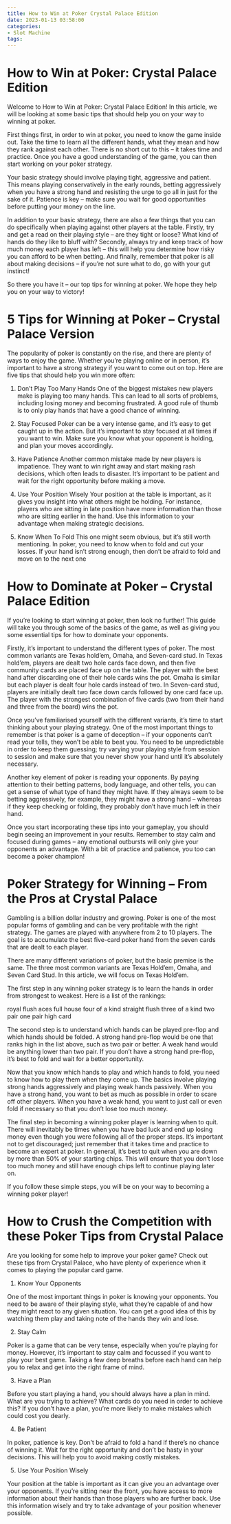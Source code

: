 ```yaml
---
title: How to Win at Poker Crystal Palace Edition 
date: 2023-01-13 03:58:00
categories:
- Slot Machine
tags:
---
```



#  How to Win at Poker: Crystal Palace Edition 

Welcome to How to Win at Poker: Crystal Palace Edition! In this article, we will be looking at some basic tips that should help you on your way to winning at poker.

First things first, in order to win at poker, you need to know the game inside out. Take the time to learn all the different hands, what they mean and how they rank against each other. There is no short cut to this – it takes time and practice. Once you have a good understanding of the game, you can then start working on your poker strategy.

Your basic strategy should involve playing tight, aggressive and patient. This means playing conservatively in the early rounds, betting aggressively when you have a strong hand and resisting the urge to go all in just for the sake of it. Patience is key – make sure you wait for good opportunities before putting your money on the line.

In addition to your basic strategy, there are also a few things that you can do specifically when playing against other players at the table. Firstly, try and get a read on their playing style – are they tight or loose? What kind of hands do they like to bluff with? Secondly, always try and keep track of how much money each player has left – this will help you determine how risky you can afford to be when betting. And finally, remember that poker is all about making decisions – if you’re not sure what to do, go with your gut instinct!

So there you have it – our top tips for winning at poker. We hope they help you on your way to victory!

#  5 Tips for Winning at Poker – Crystal Palace Version 

The popularity of poker is constantly on the rise, and there are plenty of ways to enjoy the game. Whether you’re playing online or in person, it’s important to have a strong strategy if you want to come out on top. Here are five tips that should help you win more often:

1. Don’t Play Too Many Hands
One of the biggest mistakes new players make is playing too many hands. This can lead to all sorts of problems, including losing money and becoming frustrated. A good rule of thumb is to only play hands that have a good chance of winning.

2. Stay Focused
Poker can be a very intense game, and it’s easy to get caught up in the action. But it’s important to stay focused at all times if you want to win. Make sure you know what your opponent is holding, and plan your moves accordingly.

3. Have Patience 
Another common mistake made by new players is impatience. They want to win right away and start making rash decisions, which often leads to disaster. It’s important to be patient and wait for the right opportunity before making a move.

4. Use Your Position Wisely 
Your position at the table is important, as it gives you insight into what others might be holding. For instance, players who are sitting in late position have more information than those who are sitting earlier in the hand. Use this information to your advantage when making strategic decisions.

5. Know When To Fold 
This one might seem obvious, but it’s still worth mentioning. In poker, you need to know when to fold and cut your losses. If your hand isn’t strong enough, then don’t be afraid to fold and move on to the next one

#  How to Dominate at Poker – Crystal Palace Edition 

If you’re looking to start winning at poker, then look no further! This guide will take you through some of the basics of the game, as well as giving you some essential tips for how to dominate your opponents.

Firstly, it’s important to understand the different types of poker. The most common variants are Texas hold’em, Omaha, and Seven-card stud. In Texas hold’em, players are dealt two hole cards face down, and then five community cards are placed face up on the table. The player with the best hand after discarding one of their hole cards wins the pot. Omaha is similar but each player is dealt four hole cards instead of two. In Seven-card stud, players are initially dealt two face down cards followed by one card face up. The player with the strongest combination of five cards (two from their hand and three from the board) wins the pot.

Once you’ve familiarised yourself with the different variants, it’s time to start thinking about your playing strategy. One of the most important things to remember is that poker is a game of deception – if your opponents can’t read your tells, they won’t be able to beat you. You need to be unpredictable in order to keep them guessing; try varying your playing style from session to session and make sure that you never show your hand until it’s absolutely necessary.

Another key element of poker is reading your opponents. By paying attention to their betting patterns, body language, and other tells, you can get a sense of what type of hand they might have. If they always seem to be betting aggressively, for example, they might have a strong hand – whereas if they keep checking or folding, they probably don’t have much left in their hand.

Once you start incorporating these tips into your gameplay, you should begin seeing an improvement in your results. Remember to stay calm and focused during games – any emotional outbursts will only give your opponents an advantage. With a bit of practice and patience, you too can become a poker champion!

#  Poker Strategy for Winning – From the Pros at Crystal Palace 

Gambling is a billion dollar industry and growing. Poker is one of the most popular forms of gambling and can be very profitable with the right strategy. The games are played with anywhere from 2 to 10 players. The goal is to accumulate the best five-card poker hand from the seven cards that are dealt to each player.

There are many different variations of poker, but the basic premise is the same. The three most common variants are Texas Hold’em, Omaha, and Seven Card Stud. In this article, we will focus on Texas Hold’em.

The first step in any winning poker strategy is to learn the hands in order from strongest to weakest. Here is a list of the rankings:

 royal flush
aces full house
four of a kind
straight flush
three of a kind
two pair
one pair
high card


The second step is to understand which hands can be played pre-flop and which hands should be folded. A strong hand pre-flop would be one that ranks high in the list above, such as two pair or better. A weak hand would be anything lower than two pair. If you don’t have a strong hand pre-flop, it’s best to fold and wait for a better opportunity. 

Now that you know which hands to play and which hands to fold, you need to know how to play them when they come up. The basics involve playing strong hands aggressively and playing weak hands passively. When you have a strong hand, you want to bet as much as possible in order to scare off other players. When you have a weak hand, you want to just call or even fold if necessary so that you don’t lose too much money. 

The final step in becoming a winning poker player is learning when to quit. There will inevitably be times when you have bad luck and end up losing money even though you were following all of the proper steps. It’s important not to get discouraged; just remember that it takes time and practice to become an expert at poker. In general, it’s best to quit when you are down by more than 50% of your starting chips. This will ensure that you don’t lose too much money and still have enough chips left to continue playing later on. 

If you follow these simple steps, you will be on your way to becoming a winning poker player!

#  How to Crush the Competition with these Poker Tips from Crystal Palace

Are you looking for some help to improve your poker game? Check out these tips from Crystal Palace, who have plenty of experience when it comes to playing the popular card game.

1. Know Your Opponents

One of the most important things in poker is knowing your opponents. You need to be aware of their playing style, what they’re capable of and how they might react to any given situation. You can get a good idea of this by watching them play and taking note of the hands they win and lose.

2. Stay Calm

Poker is a game that can be very tense, especially when you’re playing for money. However, it’s important to stay calm and focussed if you want to play your best game. Taking a few deep breaths before each hand can help you to relax and get into the right frame of mind.

3. Have a Plan

Before you start playing a hand, you should always have a plan in mind. What are you trying to achieve? What cards do you need in order to achieve this? If you don’t have a plan, you’re more likely to make mistakes which could cost you dearly.

4. Be Patient

In poker, patience is key. Don’t be afraid to fold a hand if there’s no chance of winning it. Wait for the right opportunity and don’t be hasty in your decisions. This will help you to avoid making costly mistakes.

5. Use Your Position Wisely

Your position at the table is important as it can give you an advantage over your opponents. If you’re sitting near the front, you have access to more information about their hands than those players who are further back. Use this information wisely and try to take advantage of your position whenever possible.